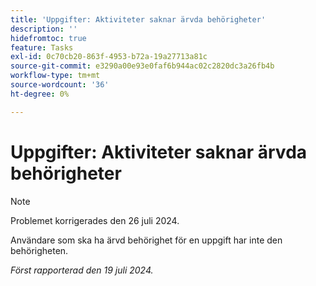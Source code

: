 ```yaml
---
title: 'Uppgifter: Aktiviteter saknar ärvda behörigheter'
description: ''
hidefromtoc: true
feature: Tasks
exl-id: 0c70cb20-863f-4953-b72a-19a27713a81c
source-git-commit: e3290a00e93e0faf6b944ac02c2820dc3a26fb4b
workflow-type: tm+mt
source-wordcount: '36'
ht-degree: 0%

---
```


# Uppgifter: Aktiviteter saknar ärvda behörigheter

>[!NOTE]
>
>Problemet korrigerades den 26 juli 2024.

Användare som ska ha ärvd behörighet för en uppgift har inte den behörigheten.

_Först rapporterad den 19 juli 2024._
